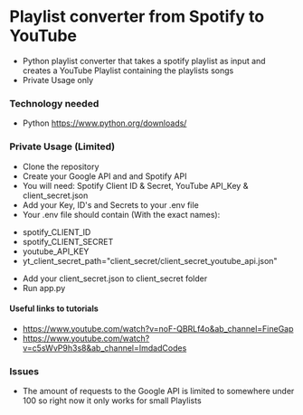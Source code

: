 # Playlist converter from Spotify to YouTube
* Python playlist converter that takes a spotify playlist as input and creates a YouTube Playlist containing the playlists songs
* Private Usage only
### Technology needed
* Python https://www.python.org/downloads/
### Private Usage (Limited)
* Clone the repository
* Create your Google API and and Spotify API 
* You will need: Spotify Client ID & Secret, YouTube API_Key & client_secret.json
* Add your Key, ID's and Secrets to your .env file
* Your .env file should contain (With the exact names):
- spotify_CLIENT_ID
- spotify_CLIENT_SECRET
- youtube_API_KEY
- yt_client_secret_path="client_secret/client_secret_youtube_api.json"
* Add your client_secret.json to client_secret folder
* Run app.py
#### Useful links to tutorials
* https://www.youtube.com/watch?v=noF-QBRLf4o&ab_channel=FineGap
* https://www.youtube.com/watch?v=c5sWvP9h3s8&ab_channel=ImdadCodes
### Issues
* The amount of requests to the Google API is limited to somewhere under 100 so right now it only works for small Playlists
